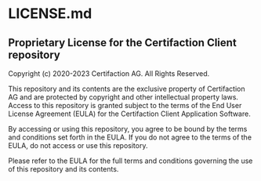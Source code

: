 # LICENSE.md

## Proprietary License for the Certifaction Client repository

Copyright (c) 2020-2023 Certifaction AG. All Rights Reserved.

This repository and its contents are the exclusive property of Certifaction AG
and are protected by copyright and other intellectual property laws. Access to
this repository is granted subject to
the terms of the End User License Agreement (EULA) for the Certifaction Client
Application Software.

By accessing or using this repository, you agree to be bound by the terms and
conditions set forth in the EULA. If you do not agree to the terms of the EULA,
do not access or use this repository.

Please refer to the EULA for the full terms and conditions governing the use
of this repository and its contents.
